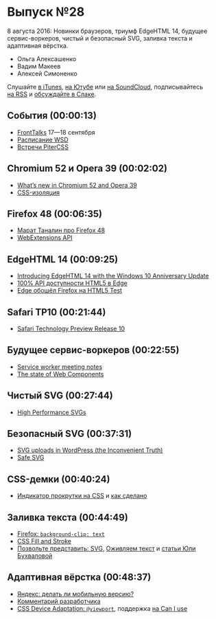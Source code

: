 # Выпуск №28

8 августа 2016: Новинки браузеров, триумф EdgeHTML 14, будущее сервис-воркеров, чистый и безопасный SVG, заливка текста и адаптивная вёрстка.

- Ольга Алексашенко
- Вадим Макеев
- Алексей Симоненко

Слушайте [в iTunes](https://itunes.apple.com/ru/podcast/veb-standarty/id1080500016), [на Ютубе](https://www.youtube.com/playlist?list=PLMBnwIwFEFHcwuevhsNXkFTcadeX5R1Go) или [на SoundCloud](https://soundcloud.com/web-standards), подписывайтесь [на RSS](https://web-standards.ru/podcast/feed/) и [обсуждайте в Слаке](http://slack.web-standards.ru/).

## События (00:00:13)

- [FrontTalks](http://fronttalks.ru/) 17—18 сентября
- [Расписание WSD](https://wsd.events/#calendar)
- [Встречи PiterCSS](https://pitercss.timepad.ru/events/)

## Chromium 52 и Opera 39 (00:02:02)

- [What’s new in Chromium 52 and Opera 39](https://dev.opera.com/blog/opera-39/)
- [CSS-изоляция](http://css-live.ru/articles/css-izolyaciya.html)

## Firefox 48 (00:06:35)

- [Марат Таналин про Firefox 48](http://tanalin.com/blog/2016/08/firefox-48/)
- [WebExtensions API](https://developer.mozilla.org/en-US/Add-ons/WebExtensions/API)

## EdgeHTML 14 (00:09:25)

- [Introducing EdgeHTML 14 with the Windows 10 Anniversary Update](https://blogs.windows.com/msedgedev/2016/08/04/introducing-edgehtml-14/)
- [100% API доступности HTML5 в Edge](http://www.html5accessibility.com/)
- [Edge обошёл Firefox на HTML5 Test](http://html5test.com/results/desktop.html)

## Safari TP10 (00:21:44)

- [Safari Technology Preview Release 10](https://webkit.org/blog/6823/release-notes-for-safari-technology-preview-release-10/)

## Будущее сервис-воркеров (00:22:55)

- [Service worker meeting notes](https://jakearchibald.com/2016/service-worker-meeting-notes/)
- [The state of Web Components](https://hacks.mozilla.org/2015/06/the-state-of-web-components/)

## Чистый SVG (00:27:44)

- [High Performance SVGs](https://css-tricks.com/high-performance-svgs/)

## Безопасный SVG (00:37:31)

- [SVG uploads in WordPress (the Inconvenient Truth)](https://bjornjohansen.no/svg-in-wordpress)
- [Safe SVG](https://wordpress.org/plugins/safe-svg/)

## CSS-демки (00:40:24)

- [Индикатор прокрутки на CSS](http://codepen.io/MadeByMike/pen/ZOrEmr?editors=0100) и [как сделано](https://twitter.com/MikeRiethmuller/status/760935509996756994)

## Заливка текста (00:44:49)

- [Firefox: `background-clip: text`](https://twitter.com/simevidas/status/731354943626481666)
- [CSS Fill and Stroke](https://drafts.fxtf.org/paint/)
- [Позвольте представить: SVG](https://wsd.events/2014/06/28/pres/meet-svg/), [Оживляем текст](https://wsd.events/2015/06/20/pres/text-alive/) и [статьи Юли Бухваловой](http://css.yoksel.ru/tags/#svg)

## Адаптивная вёрстка (00:48:37)

- [Яндекс: делать ли мобильную версию?](https://habrahabr.ru/company/yandex/blog/307064/)
- [Комментарий разработчика](https://habrahabr.ru/company/yandex/blog/307064/#comment_9733376)
- [CSS Device Adaptation: `@viewport`](https://drafts.csswg.org/css-device-adapt/#atviewport-rule), поддержка [на Can I use](http://caniuse.com/#feat=css-deviceadaptation)
